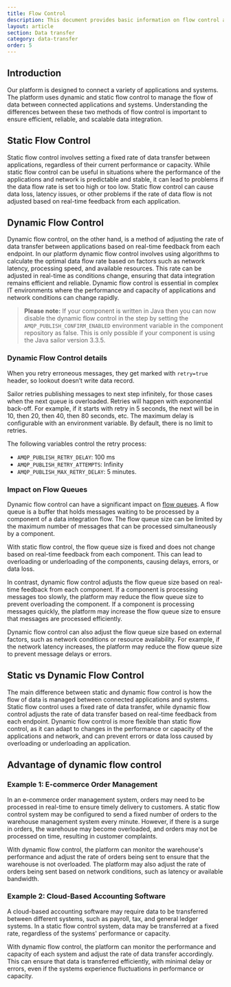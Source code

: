 ```yaml
---
title: Flow Control
description: This document provides basic information on flow control and differences between dynamic and static flow control.
layout: article
section: Data transfer
category: data-transfer
order: 5
---
```


## Introduction

Our platform is designed to connect a variety of applications and systems. The platform uses dynamic and static flow control to manage the flow of data between connected applications and systems. Understanding the differences between these two methods of flow control is important to ensure efficient, reliable, and scalable data integration.

## Static Flow Control

Static flow control involves setting a fixed rate of data transfer between applications, regardless of their current performance or capacity. While static flow control can be useful in situations where the performance of the applications and network is predictable and stable, it can lead to problems if the data flow rate is set too high or too low. Static flow control can cause data loss, latency issues, or other problems if the rate of data flow is not adjusted based on real-time feedback from each application.

## Dynamic Flow Control

Dynamic flow control, on the other hand, is a method of adjusting the rate of data transfer between applications based on real-time feedback from each endpoint. In our platform dynamic flow control involves using algorithms to calculate the optimal data flow rate based on factors such as network latency, processing speed, and available resources. This rate can be adjusted in real-time as conditions change, ensuring that data integration remains efficient and reliable. Dynamic flow control is essential in complex IT environments where the performance and capacity of applications and network conditions can change rapidly.

>**Please note:** If your component is written in Java then you can now disable the dynamic flow control in the step by setting the `AMQP_PUBLISH_CONFIRM_ENABLED` environment variable in the component repository as false. This is only possible if your component is using the Java sailor version 3.3.5.

### Dynamic Flow Control details

When you retry erroneous messages, they get marked with `retry=true` header, so lookout doesn’t write data record.

Sailor retries publishing messages to next step infinitely, for those cases when the next queue is overloaded. Retries will happen with exponential back-off. For example, if it starts with retry in 5 seconds, the next will be in 10, then 20, then 40, then 80 seconds, etc. The maximum delay is configurable with an environment variable. By default, there is no limit to retries.

The following variables control the retry process:

*  `AMQP_PUBLISH_RETRY_DELAY`: 100 ms
*  `AMQP_PUBLISH_RETRY_ATTEMPTS`: Infinity
*  `AMQP_PUBLISH_MAX_RETRY_DELAY`: 5 minutes.

### Impact on Flow Queues

Dynamic flow control can have a significant impact on [flow queues](flow-queues). A flow queue is a buffer that holds messages waiting to be processed by a component of a data integration flow. The flow queue size can be limited by the maximum number of messages that can be processed simultaneously by a component.

With static flow control, the flow queue size is fixed and does not change based on real-time feedback from each component. This can lead to overloading or underloading of the components, causing delays, errors, or data loss.

In contrast, dynamic flow control adjusts the flow queue size based on real-time feedback from each component. If a component is processing messages too slowly, the platform may reduce the flow queue size to prevent overloading the component. If a component is processing messages quickly, the platform may increase the flow queue size to ensure that messages are processed efficiently.

Dynamic flow control can also adjust the flow queue size based on external factors, such as network conditions or resource availability. For example, if the network latency increases, the platform may reduce the flow queue size to prevent message delays or errors.

## Static vs Dynamic Flow Control

The main difference between static and dynamic flow control is how the flow of data is managed between connected applications and systems. Static flow control uses a fixed rate of data transfer, while dynamic flow control adjusts the rate of data transfer based on real-time feedback from each endpoint. Dynamic flow control is more flexible than static flow control, as it can adapt to changes in the performance or capacity of the applications and network, and can prevent errors or data loss caused by overloading or underloading an application.

## Advantage of dynamic flow control

### Example 1: E-commerce Order Management

In an e-commerce order management system, orders may need to be processed in real-time to ensure timely delivery to customers. A static flow control system may be configured to send a fixed number of orders to the warehouse management system every minute. However, if there is a surge in orders, the warehouse may become overloaded, and orders may not be processed on time, resulting in customer complaints.

With dynamic flow control, the platform can monitor the warehouse's performance and adjust the rate of orders being sent to ensure that the warehouse is not overloaded. The platform may also adjust the rate of orders being sent based on network conditions, such as latency or available bandwidth.

### Example 2: Cloud-Based Accounting Software

A cloud-based accounting software may require data to be transferred between different systems, such as payroll, tax, and general ledger systems. In a static flow control system, data may be transferred at a fixed rate, regardless of the systems' performance or capacity.

With dynamic flow control, the platform can monitor the performance and capacity of each system and adjust the rate of data transfer accordingly. This can ensure that data is transferred efficiently, with minimal delay or errors, even if the systems experience fluctuations in performance or capacity.
